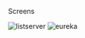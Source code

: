 Screens


![listserver](https://github.com/Ahmedkr5/E-commerce-Website/assets/60600220/5f441423-47a0-4874-b10e-d67f735e621d)
![eureka](https://github.com/Ahmedkr5/E-commerce-Website/assets/60600220/122bf6b8-0105-4794-9162-7e5761f5689a)

